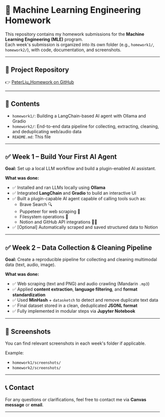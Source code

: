 # 🧠 Machine Learning Engineering Homework

This repository contains my homework submissions for the **Machine Learning Engineering (MLE)** program.  
Each week's submission is organized into its own folder (e.g., `homework1/`, `homework2/`), with code, documentation, and screenshots.

---

## 🔗 Project Repository

👉 [PeterLiu_Homework on GitHub](https://github.com/inference-ai-course/PeterLiu_Homework)

---

## 📁 Contents

- `homework1/`: Building a LangChain-based AI agent with Ollama and Gradio
- `homework2/`: End-to-end data pipeline for collecting, extracting, cleaning, and deduplicating web/audio data
- `README.md`: This file

---

## ✅ Week 1 – Build Your First AI Agent

**Goal:** Set up a local LLM workflow and build a plugin-enabled AI assistant.

**What was done:**

- ✅ Installed and ran LLMs locally using **Ollama**
- ✅ Integrated **LangChain** and **Gradio** to build an interactive UI
- ✅ Built a plugin-capable AI agent capable of calling tools such as:
  - Brave Search 🔍
  - Puppeteer for web scraping 📄
  - Filesystem operations 📁
  - Notion and GitHub API integrations 🧠🐙
- ✅ [Optional] Automatically scraped and saved structured data to Notion

---

## ✅ Week 2 – Data Collection & Cleaning Pipeline

**Goal:** Create a reproducible pipeline for collecting and cleaning multimodal data (text, audio, image).

**What was done:**

- ✅ Web scraping (text and PNG) and audio crawling (Mandarin `.mp3`)
- ✅ Applied **content extraction**, **language filtering**, and **format standardization**
- ✅ Used **MinHash** + `datasketch` to detect and remove duplicate text data
- ✅ Final dataset stored in a clean, deduplicated **JSONL format**
- ✅ Fully implemented in modular steps via **Jupyter Notebook**

---

## 📸 Screenshots

You can find relevant screenshots in each week's folder if applicable.

Example:

- `homework1/screenshots/`
- `homework2/screenshots/`

---

## 📞 Contact

For any questions or clarifications, feel free to contact me via **Canvas message** or **email**.

---
